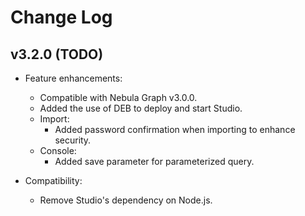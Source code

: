 # Change Log

## v3.2.0 (TODO)

- Feature enhancements:
  - Compatible with Nebula Graph v3.0.0.
  - Added the use of DEB to deploy and start Studio.
  - Import:
    - Added password confirmation when importing to enhance security.
  - Console:
    - Added save parameter for parameterized query.

- Compatibility:
  - Remove Studio's dependency on Node.js.
